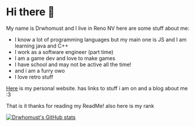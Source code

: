 # Hi there 👋

My name is Drwhomust and I live in Reno NV here are some stuff about me:

- I know a lot of programming languages but my main one is JS and I am learning java and C++
- I work as a software engineer (part time)
- I am a game dev and love to make games
- I have school and may not be active all the time!
- and i am a furry owo
- I love retro stuff

[Here](https://nightcrawcode.github.io/Drwhomust-links-website/) is my personal website. has links to stuff i am on and a blog about me :3

That is it thanks for reading my ReadMe!
also here is my rank

[![Drwhomust's GitHub stats](https://github-readme-stats.vercel.app/api?username=nightcrawcode)](https://github.com/anuraghazra/github-readme-stats)
